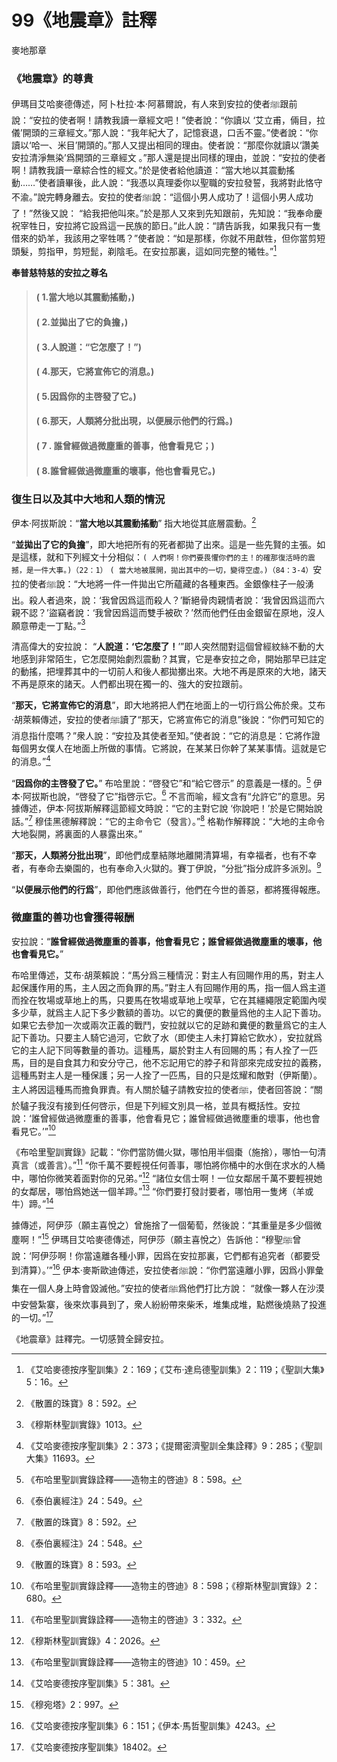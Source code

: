 # 99《地震章》註釋

麥地那章

### 《地震章》的尊貴

伊瑪目艾哈麥德傳述，阿卜杜拉·本·阿慕爾說，有人來到安拉的使者ﷺ跟前說：“安拉的使者啊！請教我讀一章經文吧！”使者說：“你讀以 ‘艾立甫，倆目，拉儀’開頭的三章經文。”那人說：“我年紀大了，記憶衰退，口舌不靈。”使者說：“你讀以‘哈一、米目’開頭的。”那人又提出相同的理由。使者說：“那麼你就讀以‘讚美安拉清淨無染’爲開頭的三章經文 。”那人還是提出同樣的理由，並說：“安拉的使者啊！請教我讀一章綜合性的經文。”於是使者給他讀道：“當大地以其震動搖動……”使者讀畢後，此人說：“我憑以真理委你以聖職的安拉發誓，我將對此恪守不渝。”說完轉身離去。安拉的使者ﷺ說：“這個小男人成功了！這個小男人成功了！”然後又說： “給我把他叫來。”於是那人又來到先知跟前，先知說：“我奉命慶祝宰牲日，安拉將它設爲這一民族的節日。”此人說：“請告訴我，如果我只有一隻借來的奶羊，我該用之宰牲嗎？”使者說：“如是那樣，你就不用獻牲，但你當剪短頭髮，剪指甲，剪短髭，剃陰毛。在安拉那裏，這如同完整的犧牲。”[^1] 

**奉普慈特慈的安拉之尊名**

> #### ( 1.當大地以其震動搖動，) 
> #### ( 2.並拋出了它的負擔，)
> #### ( 3.人說道：“它怎麼了！”) 
> #### ( 4.那天，它將宣佈它的消息。) 
> #### ( 5.因爲你的主啓發了它。)
> #### ( 6.那天，人類將分批出現，以便展示他們的行爲。)
> #### ( 7 . 誰曾經做過微塵重的善事，他會看見它；)
> #### ( 8.誰曾經做過微塵重的壞事，他也會看見它。)

### 復生日以及其中大地和人類的情況

伊本·阿拔斯說：“**當大地以其震動搖動**” 指大地從其底層震動。[^2] 

[^1]:《艾哈麥德按序聖訓集》2：169；《艾布·達烏德聖訓集》2：119；《聖訓大集》5：16。

“**並拋出了它的負擔**”，即大地把所有的死者都拋了出來。這是一些先賢的主張。如是這樣，就和下列經文十分相似：`( 人們啊！你們要畏懼你們的主！的確那復活時的震撼，是一件大事。)（22：1）` `( 當大地被展開，拋出其中的一切，變得空虛。)（84：3-4）`安拉的使者ﷺ說：“大地將一件一件拋出它所蘊藏的各種東西。金銀像柱子一般湧出。殺人者過來，說：‘我曾因爲這而殺人？’斷絕骨肉親情者說：‘我曾因爲這而六親不認？’盜竊者說：‘我曾因爲這而雙手被砍？’然而他們任由金銀留在原地，沒人願意帶走一丁點。”[^3] 

清高偉大的安拉說： “**人說道：‘它怎麼了！**’”即人突然間對這個曾經紋絲不動的大地感到非常陌生，它怎麼開始劇烈震動？其實，它是奉安拉之命，開始那早已註定的動搖，把埋葬其中的一切前人和後人都拋擲出來。大地不再是原來的大地，諸天不再是原來的諸天。人們都出現在獨一的、強大的安拉跟前。

“**那天，它將宣佈它的消息**”，即大地將把人們在地面上的一切行爲公佈於衆。艾布·胡萊賴傳述，安拉的使者ﷺ讀了“那天，它將宣佈它的消息”後說：“你們可知它的消息指什麼嗎？”衆人說：“安拉及其使者至知。”使者說：“它的消息是：它將作證每個男女僕人在地面上所做的事情。它將說，在某某日你幹了某某事情。這就是它的消息。”[^4] 

[^2]:《散置的珠寶》8：592。

[^3]:《穆斯林聖訓實錄》1013。

“**因爲你的主啓發了它。**” 布哈里說：“啓發它”和“給它啓示” 的意義是一樣的。[^5] 伊本·阿拔斯也說，“啓發了它”指啓示它。[^6] 不言而喻，經文含有“允許它”的意思。另據傳述，伊本·阿拔斯解釋這節經文時說：“它的主對它說 ‘你說吧！’於是它開始說話。”[^7] 穆佳黑德解釋說：“它的主命令它（發言）。”[^8] 格勒作解釋說：“大地的主命令大地裂開，將裏面的人暴露出來。”

“**那天，人類將分批出現**”，即他們成羣結隊地離開清算場，有幸福者，也有不幸者，有奉命去樂園的，也有奉命入火獄的。賽丁伊說，“分批”指分成許多派別。[^9] 

“**以便展示他們的行爲**”，即他們應該做善行，他們在今世的善惡，都將獲得報應。

### 微塵重的善功也會獲得報酬

安拉說：“**誰曾經做過微塵重的善事，他會看見它；誰曾經做過微塵重的壞事，他也會看見它。**”

布哈里傳述，艾布·胡萊賴說：“馬分爲三種情況：對主人有回賜作用的馬，對主人起保護作用的馬，主人因之而負罪的馬。”對主人有回賜作用的馬，指一個人爲主道而拴在牧場或草地上的馬，只要馬在牧場或草地上喫草，它在其繮繩限定範圍內喫多少草，就爲主人記下多少數額的善功。以它的糞便的數量爲他的主人記下善功。如果它去參加一次或兩次正義的戰鬥，安拉就以它的足跡和糞便的數量爲它的主人記下善功。只要主人騎它過河，它飲了水（即使主人未打算給它飲水），安拉就爲它的主人記下同等數量的善功。這種馬，屬於對主人有回賜的馬；有人拴了一匹馬，目的是自食其力和安分守己，他不忘記用它的脖子和背部來完成安拉的義務，這種馬對主人是一種保護；另一人拴了一匹馬，目的只是炫耀和敵對（伊斯蘭）。主人將因這種馬而擔負罪責。有人關於驢子請教安拉的使者ﷺ，使者回答說：“關於驢子我沒有接到任何啓示，但是下列經文別具一格，並具有概括性。安拉說：‘誰曾經做過微塵重的善事，他會看見它；誰曾經做過微塵重的壞事，他也會看見它。’”[^10] 

[^4]:《艾哈麥德按序聖訓集》2：373；《提爾密濟聖訓全集詮釋》9：285；《聖訓大集》11693。

[^5]:《布哈里聖訓實錄詮釋——造物主的啓迪》8：598。

[^6]:《泰伯裏經注》24：549。

[^7]:《散置的珠寶》8：592。

[^8]:《泰伯裏經注》24：548。

[^9]:《散置的珠寶》8：593。

《布哈里聖訓實錄》記載：“你們當防備火獄，哪怕用半個棗（施捨），哪怕一句清真言（或善言）。”[^11] “你千萬不要輕視任何善事，哪怕將你桶中的水倒在求水的人桶中，哪怕你微笑着面對你的兄弟。”[^12] “諸位女信士啊！一位女鄰居千萬不要輕視她的女鄰居，哪怕爲她送一個羊蹄。”[^13] “你們要打發討要者，哪怕用一隻烤（羊或牛）蹄。”[^14]

據傳述，阿伊莎（願主喜悅之）曾施捨了一個葡萄，然後說：“其重量是多少個微塵啊！”[^15] 伊瑪目艾哈麥德傳述，阿伊莎（願主喜悅之）告訴他：“穆聖ﷺ曾說：‘阿伊莎啊！你當遠離各種小罪，因爲在安拉那裏，它們都有追究者（都要受到清算）。’”[^16] 伊本·麥斯歐迪傳述，安拉使者ﷺ說：“你們當遠離小罪，因爲小罪彙集在一個人身上時會毀滅他。”安拉的使者ﷺ爲他們打比方說： “就像一夥人在沙漠中安營紮寨，後來炊事員到了，衆人紛紛帶來柴禾，堆集成堆，點燃後燒熟了投進的一切。”[^17] 

《地震章》註釋完。一切感贊全歸安拉。

[^10]:《布哈里聖訓實錄詮釋——造物主的啓迪》8：598；《穆斯林聖訓實錄》2：680。

[^11]:《布哈里聖訓實錄詮釋——造物主的啓迪》3：332。

[^12]:《穆斯林聖訓實錄》4：2026。

[^13]:《布哈里聖訓實錄詮釋——造物主的啓迪》10：459。

[^14]:《艾哈麥德按序聖訓集》5：381。

[^15]:《穆宛塔》2：997。

[^16]:《艾哈麥德按序聖訓集》6：151；《伊本·馬哲聖訓集》4243。

[^17]:《艾哈麥德按序聖訓集》18402。